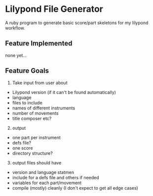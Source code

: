 # Lilypond File Generator

A ruby program to generate basic score/part skeletons for my lilypond
workflow. 

## Feature Implemented

none yet...

## Feature Goals
1. Take input from user about
  * Lilypond version (if it can't be found automatically)
  * language
  * files to include
  * names of different instruments
  * number of movements
  * title composer etc?
2. output
  * one part per instrument
  * defs file?
  * one score
  * directory structure?
3. output files should have
  * version and language statmen
  * include for a defs file and others if needed
  * variables for each part/movement
  * compile (mostly) cleanly (I don't expect to get all edge cases)

